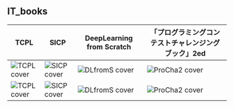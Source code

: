 ## IT_books

|TCPL               |SICP               |DeepLearning from Scratch|「プログラミングコンテストチャレンジングブック」2ed|
|-------------------|-------------------|-------------------------|-------------------------------------------|
|![TCPL cover][TCPL]|![SICP cover][SICP]|![DLfromS cover][DLfromS]|![ProCha2 cover][ProCha2]                  |
|![TCPL cover][TCPL]|![SICP cover][SICP]|![DLfromS cover][DLfromS]|![ProCha2 cover][ProCha2]                  |

[SICP]:https://img3.doubanio.com/lpic/s1463770.jpg
[TCPL]:https://img3.doubanio.com/lpic/s7990521.jpg
[DLfromS]:https://www.oreilly.co.jp/books/images/picture_large978-4-87311-758-4.jpeg
[ProCha2]:https://book.mynavi.jp/support/pc/pcontest/images/book.jpg
